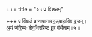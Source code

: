 +++
title = "०५ प्र विशतम्"

+++
प्र वि॑शतं प्राणापानावन॒ड्वाहा॑विव व्र॒जम्।  
अ॒यं ज॑रि॒म्णः शे॑व॒धिररि॑ष्ट इ॒ह व॑र्धताम्॥५॥  